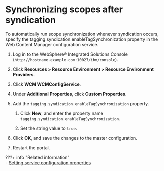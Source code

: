 # Synchronizing scopes after syndication

To automatically run scope synchronization whenever syndication occurs, specify the tagging.syndication.enableTagSynchronization property in the Web Content Manager configuration service.

1.  Log in to the WebSphere® Integrated Solutions Console (`http://hostname.example.com:10027/ibm/console`).

2.  Click **Resources > Resource Environment > Resource Environment Providers**.

3.  Click **WCM WCMConfigService**.

4.  Under **Additional Properties**, click **Custom Properties**.

5.  Add the `tagging.syndication.enableTagSynchronization` property.

    1.  Click **New**, and enter the property name `tagging.syndication.enableTagSynchronization`.

    2.  Set the string value to `true`.

6.  Click **OK**, and save the changes to the master configuration.

7.  Restart the portal.


???+ info "Related information"  
    -   [Setting service configuration properties](../../../../../../deployment/manage/config_portal_behavior/service_config_properties/index.md)

